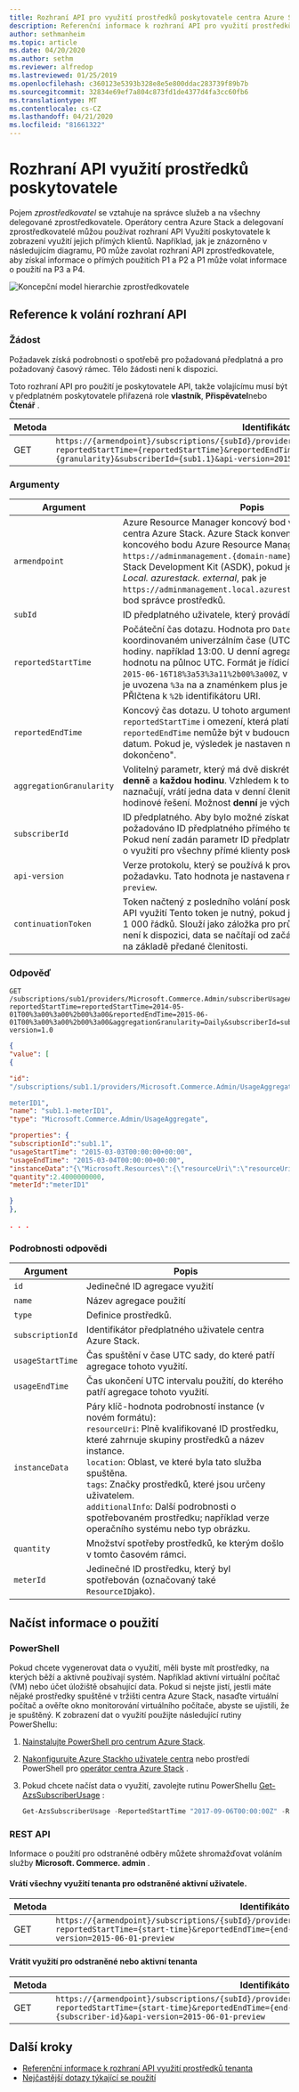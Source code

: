 ```yaml
---
title: Rozhraní API pro využití prostředků poskytovatele centra Azure Stack
description: Referenční informace k rozhraní API pro využití prostředků, které načítá informace o využití centra Azure Stack.
author: sethmanheim
ms.topic: article
ms.date: 04/20/2020
ms.author: sethm
ms.reviewer: alfredop
ms.lastreviewed: 01/25/2019
ms.openlocfilehash: c360123e5393b328e8e5e800ddac283739f89b7b
ms.sourcegitcommit: 32834e69ef7a804c873fd1de4377d4fa3cc60fb6
ms.translationtype: MT
ms.contentlocale: cs-CZ
ms.lasthandoff: 04/21/2020
ms.locfileid: "81661322"
---
```

# <a name="provider-resource-usage-api"></a>Rozhraní API využití prostředků poskytovatele

Pojem *zprostředkovatel* se vztahuje na správce služeb a na všechny delegované zprostředkovatele. Operátory centra Azure Stack a delegovaní zprostředkovatelé můžou používat rozhraní API Využití poskytovatele k zobrazení využití jejich přímých klientů. Například, jak je znázorněno v následujícím diagramu, P0 může zavolat rozhraní API zprostředkovatele, aby získal informace o přímých použitích P1 a P2 a P1 může volat informace o použití na P3 a P4.

![Koncepční model hierarchie zprostředkovatele](media/azure-stack-provider-resource-api/image1.png)

## <a name="api-call-reference"></a>Reference k volání rozhraní API

### <a name="request"></a>Žádost

Požadavek získá podrobnosti o spotřebě pro požadovaná předplatná a pro požadovaný časový rámec. Tělo žádosti není k dispozici.

Toto rozhraní API pro použití je poskytovatele API, takže volajícímu musí být v předplatném poskytovatele přiřazená role **vlastník**, **Přispěvatel**nebo **Čtenář** .

| Metoda | Identifikátor URI žádosti |
| --- | --- |
| GET |`https://{armendpoint}/subscriptions/{subId}/providers/Microsoft.Commerce.Admin/subscriberUsageAggregates?reportedStartTime={reportedStartTime}&reportedEndTime={reportedEndTime}&aggregationGranularity={granularity}&subscriberId={sub1.1}&api-version=2015-06-01-preview&continuationToken={token-value}` |

### <a name="arguments"></a>Argumenty

| Argument | Popis |
| --- | --- |
| `armendpoint` |Azure Resource Manager koncový bod vašeho prostředí centra Azure Stack. Azure Stack konvence centra je název koncového bodu Azure Resource Manager ve formátu `https://adminmanagement.{domain-name}`. Například pro Azure Stack Development Kit (ASDK), pokud je název domény *Local. azurestack. external*, pak je `https://adminmanagement.local.azurestack.external`koncový bod správce prostředků. |
| `subId` |ID předplatného uživatele, který provádí volání. |
| `reportedStartTime` |Počáteční čas dotazu. Hodnota pro `DateTime` by měla být v koordinovaném univerzálním čase (UTC) a na začátku hodiny. například 13:00. U denní agregace nastavte tuto hodnotu na půlnoc UTC. Formát je řídicí. ISO 8601; například `2015-06-16T18%3a53%3a11%2b00%3a00Z`, v případě, že dvojtečka je uvozena `%3a` na a znaménkem plus je uvozena tak, aby byla PŘIčtena k `%2b` identifikátoru URI. |
| `reportedEndTime` |Koncový čas dotazu. U tohoto argumentu platí `reportedStartTime` i omezení, která platí pro. Hodnota pro `reportedEndTime` nemůže být v budoucnosti nebo aktuální datum. Pokud je, výsledek je nastaven na "zpracování není dokončeno". |
| `aggregationGranularity` |Volitelný parametr, který má dvě diskrétní možné hodnoty: **denně** a **každou hodinu**. Vzhledem k tomu, že hodnoty naznačují, vrátí jedna data v denní členitosti a druhá je hodinové řešení. Možnost **denní** je výchozí hodnota. |
| `subscriberId` |ID předplatného. Aby bylo možné získat filtrovaná data, je požadováno ID předplatného přímého tenanta poskytovatele. Pokud není zadán parametr ID předplatného, volání vrátí data o využití pro všechny přímé klienty poskytovatele. |
| `api-version` |Verze protokolu, který se používá k provedení tohoto požadavku. Tato hodnota je nastavena na `2015-06-01-preview`. |
| `continuationToken` |Token načtený z posledního volání poskytovatele rozhraní API využití Tento token je nutný, pokud je odpověď větší než 1 000 řádků. Slouží jako záložka pro průběh. Pokud token není k dispozici, data se načítají od začátku dne nebo hodiny na základě předané členitosti. |

### <a name="response"></a>Odpověď

```http
GET
/subscriptions/sub1/providers/Microsoft.Commerce.Admin/subscriberUsageAggregates?reportedStartTime=reportedStartTime=2014-05-01T00%3a00%3a00%2b00%3a00&reportedEndTime=2015-06-01T00%3a00%3a00%2b00%3a00&aggregationGranularity=Daily&subscriberId=sub1.1&api-version=1.0
```

```json
{
"value": [
{

"id":
"/subscriptions/sub1.1/providers/Microsoft.Commerce.Admin/UsageAggregate/sub1.1-

meterID1",
"name": "sub1.1-meterID1",
"type": "Microsoft.Commerce.Admin/UsageAggregate",

"properties": {
"subscriptionId":"sub1.1",
"usageStartTime": "2015-03-03T00:00:00+00:00",
"usageEndTime": "2015-03-04T00:00:00+00:00",
"instanceData":"{\"Microsoft.Resources\":{\"resourceUri\":\"resourceUri1\",\"location\":\"Alaska\",\"tags\":null,\"additionalInfo\":null}}",
"quantity":2.4000000000,
"meterId":"meterID1"

}
},

. . .
```

### <a name="response-details"></a>Podrobnosti odpovědi

| Argument | Popis |
| --- | --- |
|`id` |Jedinečné ID agregace využití |
|`name` |Název agregace použití |
|`type` |Definice prostředků. |
|`subscriptionId` |Identifikátor předplatného uživatele centra Azure Stack. |
|`usageStartTime`|Čas spuštění v čase UTC sady, do které patří agregace tohoto využití.|
|`usageEndTime`|Čas ukončení UTC intervalu použití, do kterého patří agregace tohoto využití. |
|`instanceData` |Páry klíč-hodnota podrobností instance (v novém formátu):<br> `resourceUri`: Plně kvalifikované ID prostředku, které zahrnuje skupiny prostředků a název instance. <br> `location`: Oblast, ve které byla tato služba spuštěna. <br> `tags`: Značky prostředků, které jsou určeny uživatelem. <br> `additionalInfo`: Další podrobnosti o spotřebovaném prostředku; například verze operačního systému nebo typ obrázku. |
|`quantity`|Množství spotřeby prostředků, ke kterým došlo v tomto časovém rámci. |
|`meterId` |Jedinečné ID prostředku, který byl spotřebován (označovaný také `ResourceID`jako). |

## <a name="retrieve-usage-information"></a>Načíst informace o použití

### <a name="powershell"></a>PowerShell

Pokud chcete vygenerovat data o využití, měli byste mít prostředky, na kterých běží a aktivně používají systém. Například aktivní virtuální počítač (VM) nebo účet úložiště obsahující data. Pokud si nejste jistí, jestli máte nějaké prostředky spuštěné v tržišti centra Azure Stack, nasaďte virtuální počítač a ověřte okno monitorování virtuálního počítače, abyste se ujistili, že je spuštěný. K zobrazení dat o využití použijte následující rutiny PowerShellu:

1. [Nainstalujte PowerShell pro centrum Azure Stack](azure-stack-powershell-install.md).
2. [Nakonfigurujte Azure Stackho uživatele centra](../user/azure-stack-powershell-configure-user.md) nebo prostředí PowerShell pro [operátor centra Azure Stack](azure-stack-powershell-configure-admin.md) .
3. Pokud chcete načíst data o využití, zavolejte rutinu PowerShellu [Get-AzsSubscriberUsage](/powershell/module/azs.commerce.admin/get-azssubscriberusage) :

   ```powershell
   Get-AzsSubscriberUsage -ReportedStartTime "2017-09-06T00:00:00Z" -ReportedEndTime "2017-09-07T00:00:00Z"
   ```

### <a name="rest-api"></a>REST API

Informace o použití pro odstraněné odběry můžete shromažďovat voláním služby **Microsoft. Commerce. admin** .

#### <a name="return-all-tenant-usage-for-deleted-for-active-users"></a>Vrátí všechny využití tenanta pro odstraněné aktivní uživatele.

| Metoda | Identifikátor URI žádosti |
| --- | --- |
| GET | `https://{armendpoint}/subscriptions/{subId}/providersMicrosoft.Commerce.Admin/subscriberUsageAggregates?reportedStartTime={start-time}&reportedEndTime={end-endtime}&aggregationGranularity=Hourly&api-version=2015-06-01-preview` |

#### <a name="return-usage-for-deleted-or-active-tenant"></a>Vrátit využití pro odstraněné nebo aktivní tenanta

| Metoda | Identifikátor URI žádosti |
| --- | --- |
| GET |`https://{armendpoint}/subscriptions/{subId}/providersMicrosoft.Commerce.Admin/subscriberUsageAggregates?reportedStartTime={start-time}&reportedEndTime={end-endtime}&aggregationGranularity=Hourly&subscriberId={subscriber-id}&api-version=2015-06-01-preview` |

## <a name="next-steps"></a>Další kroky

- [Referenční informace k rozhraní API využití prostředků tenanta](azure-stack-tenant-resource-usage-api.md)
- [Nejčastější dotazy týkající se použití](azure-stack-usage-related-faq.md)
